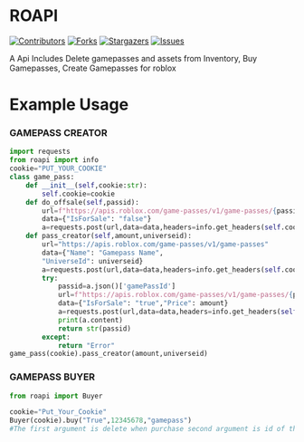 # ROAPI

[![Contributors][contributors-shield]][contributors-url]
[![Forks][forks-shield]][forks-url]
[![Stargazers][stars-shield]][stars-url]
[![Issues][issues-shield]][issues-url]

A Api Includes Delete gamepasses and assets from Inventory, Buy Gamepasses, Create Gamepasses for roblox

# Example Usage
### GAMEPASS CREATOR
```py
import requests
from roapi import info
cookie="PUT_YOUR_COOKIE"
class game_pass:
    def __init__(self,cookie:str):
        self.cookie=cookie
    def do_offsale(self,passid):
        url=f"https://apis.roblox.com/game-passes/v1/game-passes/{passid}/details"
        data={"IsForSale": "false"}
        a=requests.post(url,data=data,headers=info.get_headers(self.cookie),cookies=info.get_cookies(self.cookie))
    def pass_creator(self,amount,universeid):
        url="https://apis.roblox.com/game-passes/v1/game-passes"
        data={"Name": "Gamepass Name",
        "UniverseId": universeid}
        a=requests.post(url,data=data,headers=info.get_headers(self.cookie),cookies=info.get_cookies(self.cookie))
        try:
            passid=a.json()['gamePassId']
            url=f"https://apis.roblox.com/game-passes/v1/game-passes/{passid}/details"
            data={"IsForSale": "true","Price": amount}
            a=requests.post(url,data=data,headers=info.get_headers(self.cookie),cookies=info.get_cookies(self.cookie))
            print(a.content)
            return str(passid)
        except:
            return "Error"
game_pass(cookie).pass_creator(amount,universeid)

```
### GAMEPASS BUYER
```py
from roapi import Buyer

cookie="Put_Your_Cookie"
Buyer(cookie).buy("True",12345678,"gamepass")
#The first argument is delete when purchase second argument is id of the gamepass the third argument is type of item asset or gamepass
```

[contributors-shield]: https://img.shields.io/github/contributors/sesocell/roapi.svg?style=for-the-badge
[contributors-url]: https://github.com/sesocell/roapi/graphs/contributors
[forks-shield]: https://img.shields.io/github/forks/sesocell/roapi.svg?style=for-the-badge
[forks-url]: https://github.com/sesocell/roapi/network/members
[stars-shield]: https://img.shields.io/github/stars/sesocell/roapi.svg?style=for-the-badge
[stars-url]: https://github.com/sesocell/roapi/stargazers
[issues-shield]: https://img.shields.io/github/issues/sesocell/roapi.svg?style=for-the-badge
[issues-url]: https://github.com/sesocell/roapi/issues
